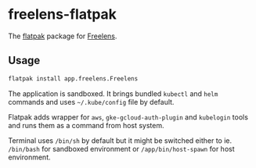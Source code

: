 # freelens-flatpak

The [flatpak](https://flathub.org/) package for
[Freelens](https://github.com/freelensapp/freelens).

## Usage

```sh
flatpak install app.freelens.Freelens
```

The application is sandboxed. It brings bundled `kubectl` and `helm` commands
and uses `~/.kube/config` file by default.

Flatpak adds wrapper for `aws`, `gke-gcloud-auth-plugin` and `kubelogin`
tools and runs them as a command from host system.

Terminal uses `/bin/sh` by default but it might be switched either to ie.
`/bin/bash` for sandboxed environment or `/app/bin/host-spawn` for host
environment.
